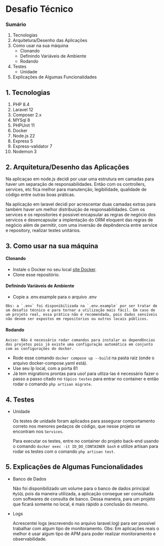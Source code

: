 # Desafio Técnico

### Sumário

1. Tecnologias
2. Arquitetura/Desenho das Aplicações
3. Como usar na sua máquina
    - Clonando
    - Definindo Variáveis de Ambiente
    - Rodando
4. Testes
    - Unidade
5. Explicações de Algumas Funcionalidades


## **1. Tecnologias**
1. PHP 8.4
2. Laravel 12
3. Composer 2.x
4. MYSql 8
6. PHPUnit 11
9. Docker
10. Node.js 22
11. Express 5
12. Express-validator 7
13. Nodemon 3

## **2. Arquitetura/Desenho das Aplicações**

Na aplicaçao em node.js decidi por usar uma estrutura em camadas para haver um separação de responsabilidades. Então com os controllers, services, etc fica melhor para manutenção, legibilidade, qualidade de código entre outras boas práticas.

Na aplicação em laravel decidi por acrescentar duas camadas extras para também haver um melhor distribuição de responsabilidades. Com os services e os repositories é possivel encapsular as regras de negócio dos servicos e desencapsular a implentação do ORM eloquent das regras de negócio além de permitir, com uma inversão de depêndencia entre service e repository, realizar testes unitários.

## **3. Como usar na sua máquina**

#### Clonando
- Instale o Docker no seu local [site Docker](https://docs.docker.com/desktop/).
- Clone  esse repositório.

#### Definindo Variáveis de Ambiente
- Copie a .env.example para o arquivo .env

```
Obs: a `.env` foi disponibilizada na `.env.example` por ser tratar de um desafio técnico e para tornar a utilização mais fácil. Em caso de um projeto real, essa prática não é recomendada, pois dados sensíveis não devem ser expostos em repositorios ou outros locais públicos.
```
#### Rodando
```
Aviso: Não é necessário rodar comandos para instalar as dependências dos projetos pois já existe uma configuração automática em conjunto com as configurações do docker.
```

- Rode esse comando `docker compose up --build` na pasta raiz (onde o arquivo docker-compose.yaml está).
- Use seu Ip local, com a porta 81
- Já tem migrations prontas para uso! para utliza-las é necessário fazer o passo a passo citado no `tópico testes` para entrar no container e então rodar o comando `php artisan migrate`.

## **4. Testes**
- Unidade

    Os testes de unidade foram aplicados para assegurar comportamento correto nos menores pedaços de código, que nesse projeto se encontram nos `Services`.

    Para executar os testes, entre no container do projeto back-end usando o comando `docker exec -it ID_DO_CONTAINER bash` e utilize artisan para rodar os testes com o comando `php artisan test`.


## **5. Explicações de Algumas Funcionalidades**
- Banco de Dados

    Não foi disponibilizado um volume para o banco de dados principal `MySQL` pois da maneira utilizada, a aplicação consegue ser consultada com softwares de consulta de banco. Dessa maneira, para um projeto que ficará somente no local, é mais rápido a conclusão do mesmo.

- Logs

    Acrescentei logs (escrevendo no arquivo laravel.log) para ser possível trabalhar com algum tipo de monitoramento.
    Obs: Em aplicações reais o melhor é usar algum tipo de APM para poder realizar monitoramento e observabilidade.
